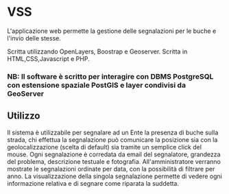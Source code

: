 # VSS
L'applicazione web permette la gestione delle segnalazioni per le buche e l'invio delle stesse.

Scritta utilizzando OpenLayers, Boostrap e Geoserver. 
Scritta in HTML,CSS,Javascript e PHP.

### NB: Il software è scritto per interagire con DBMS PostgreSQL con estensione spaziale PostGIS e layer condivisi da GeoServer

## Utilizzo

Il sistema è utilizzabile per segnalare ad un Ente la presenza di buche sulla strada, chi effettua la segnalazione può comunicare la posizione sia con la geolocalizzazione (scelta di default) sia tramite un semplice click del mouse. Ogni segnalazione è corredata da email del segnalatore, grandezza del problema, descrizione testuale e fotografia.
All'amministratore verranno mostrate le segnalazioni ordinate per data, con la possibilità di filtrare per anno. La visualizzazione della singola segnalazione permette di vedere ogni informazione relativa e di segnare come riparata la suddetta.


